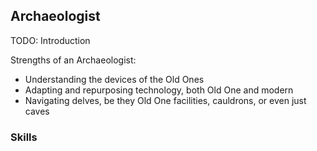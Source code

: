 ## Archaeologist

TODO: Introduction

Strengths of an Archaeologist:

* Understanding the devices of the Old Ones
* Adapting and repurposing technology, both Old One and modern
* Navigating delves, be they Old One facilities, cauldrons, or even just caves

### Skills

